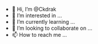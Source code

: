 - 👋 Hi, I’m @Ckdrak
- 👀 I’m interested in ...
- 🌱 I’m currently learning ...
- 💞️ I’m looking to collaborate on ...
- 📫 How to reach me ...

<!---
Ckdrak/Ckdrak is a ✨ special ✨ repository because its `README.md` (this file) appears on your GitHub profile.
You can click the Preview link to take a look at your changes.
--->
